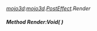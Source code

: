 _[mojo3d](../../modules/mojo3d/mojo3d-module.md):[mojo3d](../../modules/mojo3d/mojo3d-module.md).[PostEffect](../../modules/mojo3d/mojo3d-posteffect.md).Render_
##### Method Render:Void(  )
